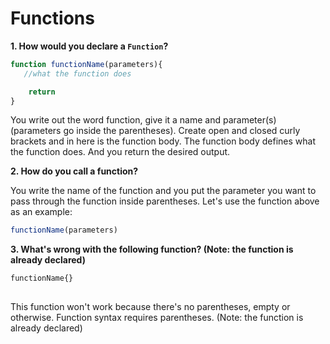 # Functions

**1. How would you declare a `Function`?**
``` js
function functionName(parameters){
   //what the function does

    return 
}
```
You write out the word function, give it a name and parameter(s)(parameters go inside the parentheses). Create open and closed curly brackets and in here is the function body. The function body defines what the function does. And you return the desired output.  

**2. How do you call a function?**

You write the name of the function and you put the parameter you want to pass through the function inside parentheses. Let's use the function above as an example: 

``` js
functionName(parameters)

```

**3. What's wrong with the following function? (Note: the function is already declared)**

``` js 
functionName{}
    

```
This function won't work because there's no parentheses, empty or otherwise. Function syntax requires parentheses. (Note: the function is already declared)